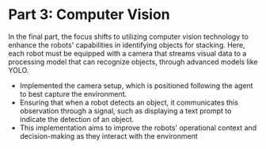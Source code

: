 # Part 3: Computer Vision

In the final part, the focus shifts to utilizing computer vision technology to enhance the robots' capabilities in identifying objects for stacking. Here, each robot must be equipped with a camera that streams visual data to a processing model that can recognize objects, through advanced models like YOLO.

- Implemented the camera setup, which is positioned following the agent to best capture the environment.
- Ensuring that when a robot detects an object, it communicates this observation through a signal, such as displaying a text prompt to indicate the detection of an object.
- This implementation aims to improve the robots' operational context and decision-making as they interact with the environment
